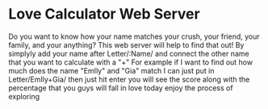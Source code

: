 # Love Calculator Web Server

Do you want to know how your name matches your crush, your friend, your family, and your anything?
This web server will help to find that out!
By simplyly add your name after Letter/:Name/ and connect the other name that you want to calculate with a "+"
For example if I want to find out how much does the name "EmIly" and "Gia" match I can just put in Letter/EmIly+Gia/
then just hit enter you will see the score
along with the percentage that you guys will fall in love today
enjoy the process of exploring
